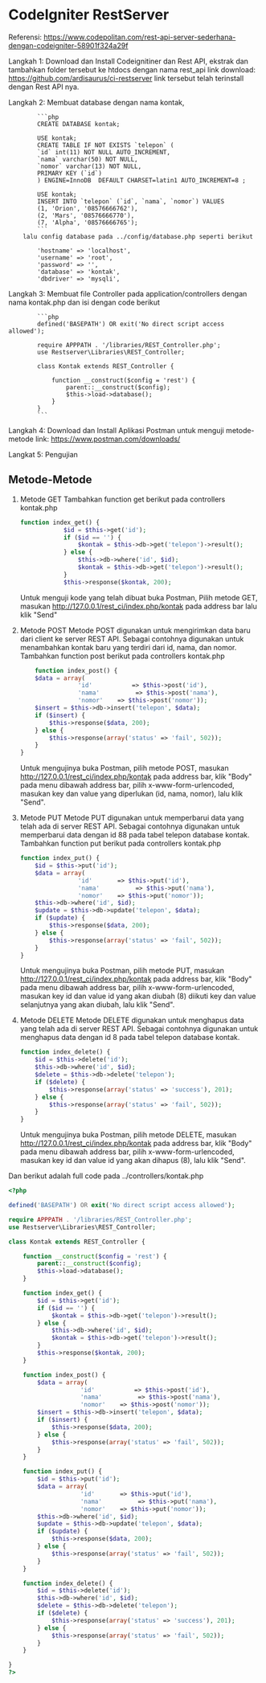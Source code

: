 # CodeIgniter RestServer
Referensi: https://www.codepolitan.com/rest-api-server-sederhana-dengan-codeigniter-58901f324a29f

Langkah 1: Download dan Install Codeignitiner dan Rest API, ekstrak dan tambahkan folder tersebut ke htdocs dengan nama rest_api
link download: https://github.com/ardisaurus/ci-restserver
link tersebut telah terinstall dengan Rest API nya.

Langkah 2: Membuat database dengan nama kontak, 

            ```php
            CREATE DATABASE kontak;

            USE kontak;
            CREATE TABLE IF NOT EXISTS `telepon` (
            `id` int(11) NOT NULL AUTO_INCREMENT,
            `nama` varchar(50) NOT NULL,
            `nomor` varchar(13) NOT NULL,
            PRIMARY KEY (`id`)
            ) ENGINE=InnoDB  DEFAULT CHARSET=latin1 AUTO_INCREMENT=8 ;

            USE kontak;
            INSERT INTO `telepon` (`id`, `nama`, `nomor`) VALUES
            (1, 'Orion', '08576666762'),
            (2, 'Mars', '08576666770'),
            (7, 'Alpha', '08576666765');
            ```
        lalu config database pada ../config/database.php seperti berikut

            'hostname' => 'localhost',
            'username' => 'root',
            'password' => '',
            'database' => 'kontak',
            'dbdriver' => 'mysqli',

Langkah 3: Membuat file Controller pada application/controllers dengan nama kontak.php dan isi dengan code berikut

            ```php
            defined('BASEPATH') OR exit('No direct script access allowed');

            require APPPATH . '/libraries/REST_Controller.php';
            use Restserver\Libraries\REST_Controller;

            class Kontak extends REST_Controller {

                function __construct($config = 'rest') {
                    parent::__construct($config);
                    $this->load->database();
                }
            }
            ```
Langkah 4: Download dan Install Aplikasi Postman untuk menguji metode-metode
link: https://www.postman.com/downloads/

Langkat 5: Pengujian

## Metode-Metode

1. Metode GET
    Tambahkan function get berikut pada controllers kontak.php

    ```php
    function index_get() {
                $id = $this->get('id');
                if ($id == '') {
                    $kontak = $this->db->get('telepon')->result();
                } else {
                    $this->db->where('id', $id);
                    $kontak = $this->db->get('telepon')->result();
                }
                $this->response($kontak, 200);
    ```

    Untuk menguji kode yang telah dibuat buka Postman, Pilih metode GET, masukan http://127.0.0.1/rest_ci/index.php/kontak pada address bar lalu klik "Send"

2. Metode POST
    Metode POST digunakan untuk mengirimkan data baru dari client ke server REST API. Sebagai contohnya digunakan untuk menambahkan kontak baru yang terdiri dari id, nama, dan nomor. 
    Tambahkan function post berikut pada controllers kontak.php

    ```php
        function index_post() {
        $data = array(
                    'id'           => $this->post('id'),
                    'nama'          => $this->post('nama'),
                    'nomor'    => $this->post('nomor'));
        $insert = $this->db->insert('telepon', $data);
        if ($insert) {
            $this->response($data, 200);
        } else {
            $this->response(array('status' => 'fail', 502));
        }
    }
    ```
    Untuk mengujinya buka Postman, pilih metode POST, masukan http://127.0.0.1/rest_ci/index.php/kontak pada address bar, klik "Body" pada menu dibawah address bar, pilih x-www-form-urlencoded, masukan key dan value yang diperlukan (id, nama, nomor), lalu klik "Send".

3. Metode PUT
    Metode PUT digunakan untuk memperbarui data yang telah ada di server REST API. Sebagai contohnya digunakan untuk memperbarui data dengan id 88 pada tabel telepon database kontak.
    Tambahkan function put berikut pada controllers kontak.php

    ```php
    function index_put() {
        $id = $this->put('id');
        $data = array(
                    'id'       => $this->put('id'),
                    'nama'          => $this->put('nama'),
                    'nomor'    => $this->put('nomor'));
        $this->db->where('id', $id);
        $update = $this->db->update('telepon', $data);
        if ($update) {
            $this->response($data, 200);
        } else {
            $this->response(array('status' => 'fail', 502));
        }
    }
    ```
    Untuk mengujinya buka Postman, pilih metode PUT, masukan http://127.0.0.1/rest_ci/index.php/kontak pada address bar, klik "Body" pada menu dibawah address bar, pilih x-www-form-urlencoded, masukan key id dan value id yang akan diubah (8) diikuti key dan value selanjutnya yang akan diubah, lalu klik "Send".

4. Metode DELETE
    Metode DELETE digunakan untuk menghapus data yang telah ada di server REST API. Sebagai contohnya digunakan untuk menghapus data dengan id 8 pada tabel telepon database kontak. 
    ```php
    function index_delete() {
        $id = $this->delete('id');
        $this->db->where('id', $id);
        $delete = $this->db->delete('telepon');
        if ($delete) {
            $this->response(array('status' => 'success'), 201);
        } else {
            $this->response(array('status' => 'fail', 502));
        }
    }
    ```
    Untuk mengujinya buka Postman, pilih metode DELETE, masukan http://127.0.0.1/rest_ci/index.php/kontak pada address bar, klik "Body" pada menu dibawah address bar, pilih x-www-form-urlencoded, masukan key id dan value id yang akan dihapus (8), lalu klik "Send".

Dan berikut adalah full code pada ../controllers/kontak.php

```php
<?php

defined('BASEPATH') OR exit('No direct script access allowed');

require APPPATH . '/libraries/REST_Controller.php';
use Restserver\Libraries\REST_Controller;

class Kontak extends REST_Controller {

    function __construct($config = 'rest') {
        parent::__construct($config);
        $this->load->database();
    }

    function index_get() {
        $id = $this->get('id');
        if ($id == '') {
            $kontak = $this->db->get('telepon')->result();
        } else {
            $this->db->where('id', $id);
            $kontak = $this->db->get('telepon')->result();
        }
        $this->response($kontak, 200);
    }

    function index_post() {
        $data = array(
                    'id'           => $this->post('id'),
                    'nama'          => $this->post('nama'),
                    'nomor'    => $this->post('nomor'));
        $insert = $this->db->insert('telepon', $data);
        if ($insert) {
            $this->response($data, 200);
        } else {
            $this->response(array('status' => 'fail', 502));
        }
    }

    function index_put() {
        $id = $this->put('id');
        $data = array(
                    'id'       => $this->put('id'),
                    'nama'          => $this->put('nama'),
                    'nomor'    => $this->put('nomor'));
        $this->db->where('id', $id);
        $update = $this->db->update('telepon', $data);
        if ($update) {
            $this->response($data, 200);
        } else {
            $this->response(array('status' => 'fail', 502));
        }
    }

    function index_delete() {
        $id = $this->delete('id');
        $this->db->where('id', $id);
        $delete = $this->db->delete('telepon');
        if ($delete) {
            $this->response(array('status' => 'success'), 201);
        } else {
            $this->response(array('status' => 'fail', 502));
        }
    }

}
?>
```
